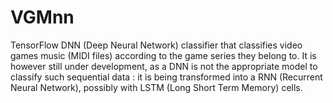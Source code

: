 # VGMnn

TensorFlow DNN (Deep Neural Network) classifier that classifies video games music (MIDI files) according to the game series they belong to. It is however still under development, as a DNN is not the appropriate model to classify such sequential data : it is being transformed into a RNN (Recurrent Neural Network), possibly with LSTM (Long Short Term Memory) cells.
